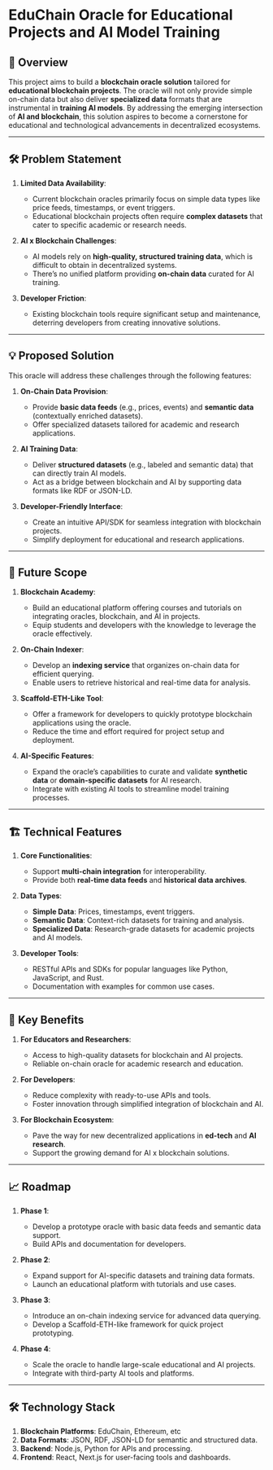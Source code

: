 # EduChain Oracle for Educational Projects and AI Model Training

## 📜 Overview

This project aims to build a **blockchain oracle solution** tailored for **educational blockchain projects**. The oracle will not only provide simple on-chain data but also deliver **specialized data** formats that are instrumental in **training AI models**. By addressing the emerging intersection of **AI and blockchain**, this solution aspires to become a cornerstone for educational and technological advancements in decentralized ecosystems.

---

## 🛠️ Problem Statement

1. **Limited Data Availability**:
   - Current blockchain oracles primarily focus on simple data types like price feeds, timestamps, or event triggers.
   - Educational blockchain projects often require **complex datasets** that cater to specific academic or research needs.

2. **AI x Blockchain Challenges**:
   - AI models rely on **high-quality, structured training data**, which is difficult to obtain in decentralized systems.
   - There’s no unified platform providing **on-chain data** curated for AI training.

3. **Developer Friction**:
   - Existing blockchain tools require significant setup and maintenance, deterring developers from creating innovative solutions.

---

## 💡 Proposed Solution

This oracle will address these challenges through the following features:

1. **On-Chain Data Provision**:
   - Provide **basic data feeds** (e.g., prices, events) and **semantic data** (contextually enriched datasets).
   - Offer specialized datasets tailored for academic and research applications.

2. **AI Training Data**:
   - Deliver **structured datasets** (e.g., labeled and semantic data) that can directly train AI models.
   - Act as a bridge between blockchain and AI by supporting data formats like RDF or JSON-LD.

3. **Developer-Friendly Interface**:
   - Create an intuitive API/SDK for seamless integration with blockchain projects.
   - Simplify deployment for educational and research applications.

---

## 🚀 Future Scope

1. **Blockchain Academy**:
   - Build an educational platform offering courses and tutorials on integrating oracles, blockchain, and AI in projects.
   - Equip students and developers with the knowledge to leverage the oracle effectively.

2. **On-Chain Indexer**:
   - Develop an **indexing service** that organizes on-chain data for efficient querying.
   - Enable users to retrieve historical and real-time data for analysis.

3. **Scaffold-ETH-Like Tool**:
   - Offer a framework for developers to quickly prototype blockchain applications using the oracle.
   - Reduce the time and effort required for project setup and deployment.

4. **AI-Specific Features**:
   - Expand the oracle’s capabilities to curate and validate **synthetic data** or **domain-specific datasets** for AI research.
   - Integrate with existing AI tools to streamline model training processes.

---

## 🏗️ Technical Features

1. **Core Functionalities**:
   - Support **multi-chain integration** for interoperability.
   - Provide both **real-time data feeds** and **historical data archives**.

2. **Data Types**:
   - **Simple Data**: Prices, timestamps, event triggers.
   - **Semantic Data**: Context-rich datasets for training and analysis.
   - **Specialized Data**: Research-grade datasets for academic projects and AI models.

3. **Developer Tools**:
   - RESTful APIs and SDKs for popular languages like Python, JavaScript, and Rust.
   - Documentation with examples for common use cases.

---

## 🌟 Key Benefits

1. **For Educators and Researchers**:
   - Access to high-quality datasets for blockchain and AI projects.
   - Reliable on-chain oracle for academic research and education.

2. **For Developers**:
   - Reduce complexity with ready-to-use APIs and tools.
   - Foster innovation through simplified integration of blockchain and AI.

3. **For Blockchain Ecosystem**:
   - Pave the way for new decentralized applications in **ed-tech** and **AI research**.
   - Support the growing demand for AI x blockchain solutions.

---

## 📈 Roadmap

1. **Phase 1**:
   - Develop a prototype oracle with basic data feeds and semantic data support.
   - Build APIs and documentation for developers.

2. **Phase 2**:
   - Expand support for AI-specific datasets and training data formats.
   - Launch an educational platform with tutorials and use cases.

3. **Phase 3**:
   - Introduce an on-chain indexing service for advanced data querying.
   - Develop a Scaffold-ETH-like framework for quick project prototyping.

4. **Phase 4**:
   - Scale the oracle to handle large-scale educational and AI projects.
   - Integrate with third-party AI tools and platforms.

---

## 🛠️ Technology Stack

1. **Blockchain Platforms**: EduChain, Ethereum, etc
2. **Data Formats**: JSON, RDF, JSON-LD for semantic and structured data.
4. **Backend**: Node.js, Python for APIs and processing.
5. **Frontend**: React, Next.js for user-facing tools and dashboards.
